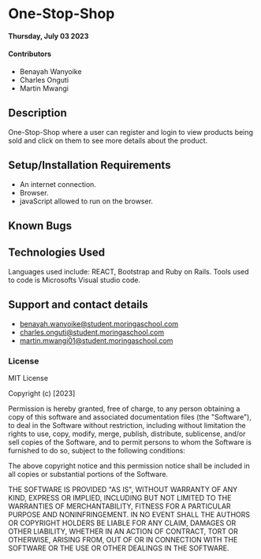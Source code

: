 # One-Stop-Shop

#### Thursday, July 03  2023
#### Contributors 
- Benayah Wanyoike
- Charles Onguti
- Martin Mwangi

                
## Description
One-Stop-Shop where a user can register and login to view products being sold and click on them to see more details about the product.

## Setup/Installation Requirements
* An internet connection.
* Browser.
* javaScript allowed to run on the browser. 
## Known Bugs

## Technologies Used
Languages used include: REACT, Bootstrap and Ruby on Rails. Tools used to code is Microsofts Visual studio code.
## Support and contact details
- benayah.wanyoike@student.moringaschool.com
- charles.onguti@student.moringaschool.com
- martin.mwangi01@student.moringaschool.com
   
### License
MIT License

Copyright (c) [2023] 

Permission is hereby granted, free of charge, to any person obtaining a copy
of this software and associated documentation files (the "Software"), to deal
in the Software without restriction, including without limitation the rights
to use, copy, modify, merge, publish, distribute, sublicense, and/or sell
copies of the Software, and to permit persons to whom the Software is
furnished to do so, subject to the following conditions:

The above copyright notice and this permission notice shall be included in all
copies or substantial portions of the Software.

THE SOFTWARE IS PROVIDED "AS IS", WITHOUT WARRANTY OF ANY KIND, EXPRESS OR
IMPLIED, INCLUDING BUT NOT LIMITED TO THE WARRANTIES OF MERCHANTABILITY,
FITNESS FOR A PARTICULAR PURPOSE AND NONINFRINGEMENT. IN NO EVENT SHALL THE
AUTHORS OR COPYRIGHT HOLDERS BE LIABLE FOR ANY CLAIM, DAMAGES OR OTHER
LIABILITY, WHETHER IN AN ACTION OF CONTRACT, TORT OR OTHERWISE, ARISING FROM,
OUT OF OR IN CONNECTION WITH THE SOFTWARE OR THE USE OR OTHER DEALINGS IN THE
SOFTWARE.
